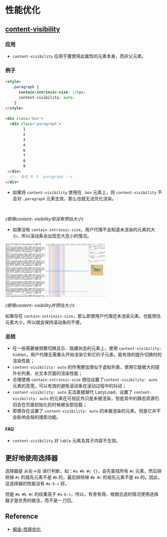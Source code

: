 # 性能优化

## [content-visibility](https://developer.mozilla.org/en-US/docs/Web/CSS/content-visibility)

### 应用

- `content-visibility` 应用于要使用此属性的元素本身，而非父元素。

### 例子

```html
<style>
   .paragraph {
      contain-intrinsic-size: 110px;
      content-visibility: auto;
    }
</style>

<div class='box'>
  <div class='paragraph'> 
        1
        2
        3 
        4
        6
        7
        8
        9
 </div>
  <!-- 存在 N 个  paragraph -->
</div>
```

- 如果将 `content-visibility` 使用在 `.box` 元素上，则 `content-visibility` 不会对  `.paragraph` 元素生效，那么也就无法优化渲染。

<img title="" src="file:///Users/yanghongwei/Desktop/all/own/privatenotes/1_front_end/b_css/3_性能优化//picture/使用content- visibility但没有预估大小.gif" alt="">

*(使用content- visibility但没有预估大小)* 

- 如果没有 `contain-intrinsic-size`，用户代理不会知道未渲染的元素的大小，所以滚动条会出现忽大忽小的情况。

<img title="" src="../3_性能优化//picture/使用content- visibility并预估大小.gif" alt="">

*(使用content- visibility并预估大小)* 

如果存在 `contain-intrinsic-size`，那么即使用户代理还未渲染元素，也能预估元素大小，所以就会保持滚动条的不便。

### 总结

- 在一些需要被频繁切换显示、隐藏状态的元素上，使用 `content-visibility: hidden`，用户代理无需重头开始渲染它和它的子元素，能有效的提升切换时的渲染性能；
- `content-visibility: auto` 的作用更加类似于虚拟列表，使用它能极大的提升长列表、长文本页面的渲染性能； 
- 合理使用 `contain-intrinsic-size` 预估设置了`content-visibility: auto` 元素的高宽，可以有效的避免滚动条在滚动过程中的抖动；
- `content-visibility: auto` 无法直接替代 LazyLoad，设置了 `content-visibility: auto` 的元素在可视区外只是未被渲染，但是其中的静态资源仍旧会在页面初始化的时候被全部加载；
- 即便存在设置了 `content-visibility: auto` 的未被渲染的元素，但是它并不会影响全局的搜索功能。

#### FAQ

- `content-visibility` 对 `table` 元素及其子内容不生效。

## 更好地使用选择器

选择器是 从右->左 进行判断，如：`#a #b #c {}`，会先查找所有 `#c` 元素，然后排除掉 `#c` 的祖先元素不是 `#b` 的，最后排除掉 `#b #c` 的祖先元素不是 `#a` 的。因此，这选择器的性能没有 `#a-b-c` 好。

但是 `#a #b #c` 的权重高于 `#a-b-c`，所以，有舍有得，根据合适的情况使用选择器才是优秀的做法，而不是一刀切。

## Reference

- [掘金-性能优化](https://juejin.cn/post/6844903649605320711)

